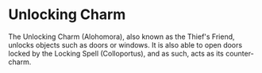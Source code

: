 # Unlocking Charm  
The Unlocking Charm (Alohomora), also known as the Thief's Friend, unlocks objects such as doors or windows. It is also able to open doors locked by the Locking Spell (Colloportus), and as such, acts as its counter-charm.  
  
